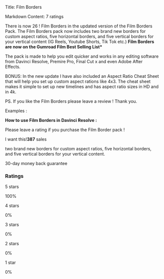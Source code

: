 Title: Film Borders

Markdown Content:
7 ratings

There is now 26 ! Film Borders in the updated version of the Film Borders Pack. The Film Borders pack now includes two brand new borders for custom aspect ratios, five horizontal borders, and five vertical borders for your vertical content (IG Reels, Youtube Shorts, Tik Tok etc.) **Film Borders are now on the Gumroad Film Best Selling List\***

The pack is made to help you edit quicker and works in any editing software from Davinci Resolve, Premire Pro, Final Cut x and even Adobe After Effects.

BONUS: In the new update I have also included an Aspect Ratio Cheat Sheet that will help you set up custom aspect rations like 4x3. The cheat sheet makes it simple to set up new timelines and has aspect ratio sizes in HD and in 4k.

PS. If you like the Film Borders please leave a review ! Thank you.

Examples :

**How to use Film Borders in Davinci Resolve :**

Please leave a rating if you purchase the Film Border pack !

I want this!**387** sales

two brand new borders for custom aspect ratios, five horizontal borders, and five vertical borders for your vertical content.

30-day money back guarantee

### Ratings

5 stars

100%

4 stars

0%

3 stars

0%

2 stars

0%

1 star

0%
